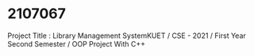 # 2107067
Project Title :  Library Management SystemKUET  /  CSE - 2021  /  First Year Second Semester  /  OOP Project With C++
